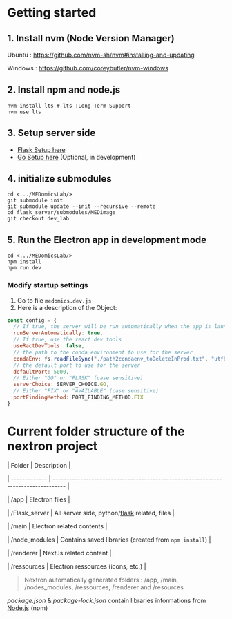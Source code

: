 # Getting started

## 1. Install nvm (Node Version Manager)

Ubuntu : https://github.com/nvm-sh/nvm#installing-and-updating

Windows : https://github.com/coreybutler/nvm-windows

## 2. Install npm and node.js

```
nvm install lts # lts :Long Term Support
nvm use lts
```

## 3. Setup server side

- [Flask Setup here](./flask_server/README.md)
- [Go Setup here](./go_server/README.md) (Optional, in development)

## 4. initialize submodules

```
cd <.../MEDomicsLab/>
git submodule init
git submodule update --init --recursive --remote
cd flask_server/submodules/MEDimage
git checkout dev_lab
```

## 5. Run the Electron app in development mode

```
cd <.../MEDomicsLab/>
npm install
npm run dev
```

### Modify startup settings

1. Go to file `medomics.dev.js`
2. Here is a description of the Object:

```javascript
const config = {
  // If true, the server will be run automatically when the app is launched
  runServerAutomatically: true,
  // If true, use the react dev tools
  useRactDevTools: false,
  // the path to the conda environment to use for the server
  condaEnv: fs.readFileSync("./path2condaenv_toDeleteInProd.txt", "utf8").replace(/\s/g, ""),
  // the default port to use for the server
  defaultPort: 5000,
  // Either "GO" or "FLASK" (case sensitive)
  serverChoice: SERVER_CHOICE.GO,
  // Either "FIX" or "AVAILABLE" (case sensitive)
  portFindingMethod: PORT_FINDING_METHOD.FIX
}
```

# Current folder structure of the nextron project

| Folder | Description |

| ------------- | ---------------------------------------------------------------------------------- |

| /app | Electron files |

| /Flask_server | All server side, python/[flask](https://flask.palletsprojects.com/) related, files |

| /main | Electron related contents |

| /node_modules | Contains saved libraries (created from `npm install`) |

| /renderer | NextJs related content |

| /ressources | Electron ressources (icons, etc.) |

> Nextron automatically generated folders : /app, /main, /nodes_modules, /ressources, /renderer and /resources

_package.json_ & _package-lock.json_ contain libraries informations from [Node.js](https://nodejs.org/en) (npm)
